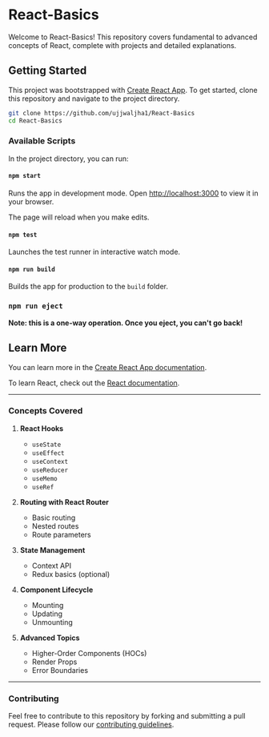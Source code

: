 

# React-Basics

Welcome to React-Basics! This repository covers fundamental to advanced concepts of React, complete with projects and detailed explanations.

## Getting Started

This project was bootstrapped with [Create React App](https://github.com/facebook/create-react-app). To get started, clone this repository and navigate to the project directory.

```bash
git clone https://github.com/ujjwaljha1/React-Basics
cd React-Basics
```

### Available Scripts

In the project directory, you can run:

#### `npm start`

Runs the app in development mode. Open [http://localhost:3000](http://localhost:3000) to view it in your browser.

The page will reload when you make edits.

#### `npm test`

Launches the test runner in interactive watch mode.

#### `npm run build`

Builds the app for production to the `build` folder.

### `npm run eject`

**Note: this is a one-way operation. Once you eject, you can't go back!**

## Learn More

You can learn more in the [Create React App documentation](https://facebook.github.io/create-react-app/docs/getting-started).

To learn React, check out the [React documentation](https://reactjs.org/).

---

### Concepts Covered

1. **React Hooks**
   - `useState`
   - `useEffect`
   - `useContext`
   - `useReducer`
   - `useMemo`
   - `useRef`

2. **Routing with React Router**
   - Basic routing
   - Nested routes
   - Route parameters

3. **State Management**
   - Context API
   - Redux basics (optional)

4. **Component Lifecycle**
   - Mounting
   - Updating
   - Unmounting

5. **Advanced Topics**
   - Higher-Order Components (HOCs)
   - Render Props
   - Error Boundaries

---



### Contributing

Feel free to contribute to this repository by forking and submitting a pull request. Please follow our [contributing guidelines](CONTRIBUTING.md).

